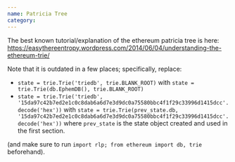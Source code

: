 ```yaml
---
name: Patricia Tree
category: 
---
```


The best known tutorial/explanation of the ethereum patricia tree is here:
https://easythereentropy.wordpress.com/2014/06/04/understanding-the-ethereum-trie/

Note that it is outdated in a few places; specifically, replace:

* `state = trie.Trie('triedb', trie.BLANK_ROOT)` with `state = trie.Trie(db.EphemDB(), trie.BLANK_ROOT)`
* `state = trie.Trie('triedb', '15da97c42b7ed2e1c0c8dab6a6d7e3d9dc0a75580bbc4f1f29c33996d1415dcc'.decode('hex'))` with `state = trie.Trie(prev_state.db, '15da97c42b7ed2e1c0c8dab6a6d7e3d9dc0a75580bbc4f1f29c33996d1415dcc'.decode('hex'))` where `prev_state` is the state object created and used in the first section.

(and make sure to run `import rlp; from ethereum import db, trie` beforehand).
